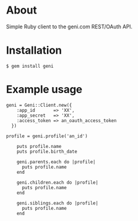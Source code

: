 # About

Simple Ruby client to the geni.com REST/OAuth API.

# Installation

    $ gem install geni

# Example usage

    geni = Geni::Client.new({
	    :app_id       => 'XX',
	    :app_secret   => 'XX',
	    :access_token => an_oauth_access_token
	  })
		
    profile = geni.profile('an_id')

		puts profile.name
		puts profile.birth_date
		
		geni.parents.each do |profile|
		  puts profile.name
		end
		
		geni.children.each do |profile|
		  puts profile.name
		end
		
		geni.siblings.each do |profile|
		  puts profile.name
		end